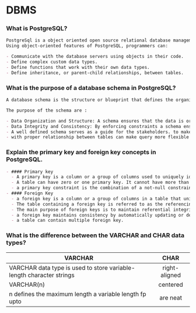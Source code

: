 # DBMS

### What is PostgreSQL?

```md
PostgreSql is a object oriented open source relational database management system.  
Using object-oriented features of PostgreSQL, programmers can:

- Communicate with the database servers using objects in their code.
- Define complex custom data types.
- Define functions that work with their own data types.
- Define inheritance, or parent-child relationships, between tables.
```

### What is the purpose of a database schema in PostgreSQL?

```md
A database schema is the structure or blueprint that defines the organization of data in a database. It outlines how the database is constructed, including tables, relationships, fields, and the constraints that define the type of data that can be stored.

The purpose of the schema are :

- Data Organization and Structure: A schema ensures that the data is organized systematically, making it easier to store, retrieve, and manipulate.
- Data Integrity and Consistency: By enforcing constraints a schema ensures the accuracy and consistency of data across tables.
- A well defined schema serves as a guide for the stakeholders. to make them understand.
- with proper relationship between tables can make query more flexible and less complex.
```

### Explain the primary key and foreign key concepts in PostgreSQL.

```md
- #### Primary key
  - A primary key is a column or a group of columns used to uniquely identify a row in a table.
  - A table can have zero or one primary key. It cannot have more than one primary key.
  - a primary key constraint is the combination of a not-null constraint and a UNIQUE constraint.
- #### Foreign Key
  - a foreign key is a column or a group of columns in a table that uniquely identifies a row in another table.
  - The table containing a foreign key is referred to as the referencing table or child table.Conversely, the table referenced by a foreign key is known as the referenced table or parent table.
  - The main purpose of foreign keys is to maintain referential integrity in a relational database, ensuring that relationships between the parent and child tables are valid.
  - a foreign key maintains consistency by automatically updating or deleting related rows in the child table when changes occur in the parent table
  - a table can contain multiple foreign key.
```

### What is the difference between the VARCHAR and CHAR data types?

| VARCHAR                                                              |     CHAR      |
| -------------------------------------------------------------------- | :-----------: |
| VARCHAR data type is used to store variable-length character strings | right-aligned |
| VARCHAR(n)                                                           |   centered    |
| n defines the maximum length a variable length fp upto               |   are neat    |
